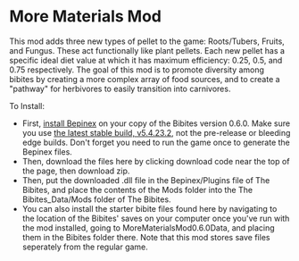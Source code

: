 <h1>More Materials Mod</h1>
This mod adds three new types of pellet to the game: Roots/Tubers, Fruits, and Fungus. These act functionally like plant pellets. Each new pellet has a specific ideal diet value at which it has maximum efficiency: 0.25, 0.5, and 0.75 respectively. The goal of this mod is to promote diversity among bibites by creating a more complex array of food sources, and to create a "pathway" for herbivores to easily transition into carnivores.

To Install:
<ul>
  <li>First, <a href=https://docs.bepinex.dev/articles/user_guide/installation/index.html>install Bepinex</a> on your copy of the Bibites version 0.6.0. Make sure you use <a href=https://github.com/BepInEx/BepInEx/releases/tag/v5.4.23.2>the latest stable build, v5.4.23.2</a>, not the pre-release or bleeding edge builds. Don't forget you need to run the game once to generate the Bepinex files.</li>
  <li>Then, download the files here by clicking download code near the top of the page, then download zip.</li>
  <li>Then, put the downloaded .dll file in the Bepinex/Plugins file of The Bibites, and place the contents of the Mods folder into the The Bibites_Data/Mods folder of The Bibites.</li>
  <li>You can also install the starter bibite files found here by navigating to the location of the Bibites' saves on your computer once you've run with the mod installed, going to MoreMaterialsMod0.6.0Data, and placing them in the Bibites folder there. Note that this mod stores save files seperately from the regular game.</li>
</ul>

